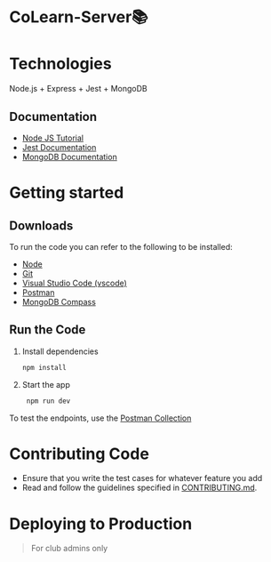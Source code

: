 # CoLearn-Server📚

# Technologies
Node.js + Express + Jest + MongoDB 

## Documentation
- [Node JS Tutorial](https://www.w3schools.com/nodejs/)
- [Jest Documentation](https://jestjs.io/docs/getting-started)
- [MongoDB Documentation](https://www.mongodb.com/docs/drivers/node/current/usage-examples/)


# Getting started

## Downloads
To run the code you can refer to the following to be installed:
- [Node](https://nodejs.org/en/download)
- [Git](https://git-scm.com/downloads)
- [Visual Studio Code (vscode)](https://code.visualstudio.com/download)
- [Postman](https://www.postman.com/downloads/)
- [MongoDB Compass](https://www.mongodb.com/try/download/compass)

## Run the Code
1. Install dependencies

   ```bash
   npm install
   ```

2. Start the app

   ```bash
    npm run dev
   ```

To test the endpoints, use the [Postman Collection](https://app.getpostman.com/join-team?invite_code=a4619b8d9e5e4bd9b41f81b724205382d3ef4e2bc7825c8140740c7856c87ed0)



# Contributing Code
- Ensure that you write the test cases for whatever feature you add
- Read and follow the guidelines specified in [CONTRIBUTING.md](CONTRIBUTING.md).

# Deploying to Production
> For club admins only

